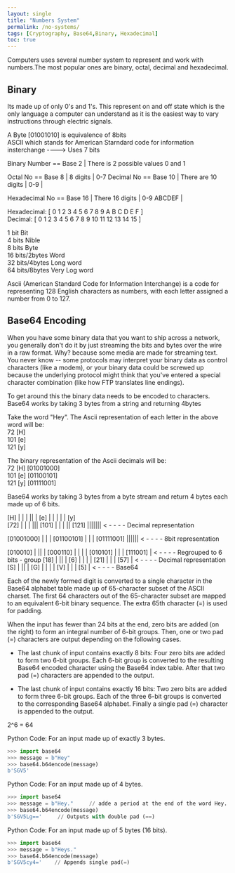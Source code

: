 ```yaml
---
layout: single
title: "Numbers System"
permalink: /no-systems/
tags: [Cryptography, Base64,Binary, Hexadecimal]
toc: true
---
```


Computers uses several number system to represent and work with numbers.The most popular ones are binary, octal, decimal and hexadecimal.

## Binary

Its made up of only 0's and 1's. This represent on and off state which is the only language a computer can understand as it is the easiest way to vary instructions through electric signals.

A Byte [01001010] is  equivalence of  8bits          
ASCII which stands for American Starndard code for information insterchange ----> Uses 7 bits


Binary Number == Base 2 | There is 2 possible values 0 and 1

Octal No == Base 8 | 8 digits | 0-7
Decimal No == Base 10 | There are 10 digits | 0-9 | 

Hexadecimal No == Base 16 | There 16 digits | 0-9 ABCDEF |

Hexadecimal:      [	0  1 2  3  4  5 6 7	8	9	A	B	C	D	E	F     ]         
Decimal:	    [	0	1	2	3	4	5	6	7	8	9	10	11	12	13	14	15 ]
 
1 bit                  Bit              
4 bits                 Nible                
8 bits                 Byte             
16 bits/2bytes         Word             
32 bits/4bytes         Long word            
64 bits/8bytes         Very Log word            

Ascii (American Standard Code for Information Interchange) is a code for representing 128 English characters as numbers, with each letter assigned a number from 0 to 127.

## Base64 Encoding

When you have some binary data that you want to ship across a network, you generally don't do it by just streaming the bits and bytes over the wire in a raw format. Why? because some media are made for streaming text. You never know -- some protocols may interpret your binary data as control characters (like a modem), or your binary data could be screwed up because the underlying protocol might think that you've entered a special character combination (like how FTP translates line endings).

To get around this the binary data needs to be encoded to characters. Base64 works by taking 3 bytes  from a string and returning 4bytes

Take the word "Hey".
The Ascii representation of each letter in the above word will be:      
 72 [H]             
 101 [e]            
 121 [y]            

The binary representation of the Ascii decimals will be:    
 72 [H]   [01001000]                
 101 [e]  [01100101]            
 121 [y]   [01111001]


Base64 works by taking 3 bytes from a byte stream and return 4 bytes each made up of 6 bits.


[H]      | | | || |        [e]      | | | | |     [y]     
[72]      | | | |||        [101]    | | | ||      [121]    ||||||| < - - - - Decimal representation

[01001000]   | | |    [01100101]   | | |   [01111001] ||||||  < - - - - 8bit representation

[010010]      | || |      [000110]    | | | |  [010101]   | | |   [111001] | < - - - - Regrouped to 6 bits - group
[18]          | || |      [6]      | | | |    [21]      | | |  [57] | < - - - - Decimal representation
[S]      | || |          [G]      | | | |    [V]      | | |  [5]  | < - - - - Base64


Each of the newly formed digit is converted to a single character in the Base64 alphabet table made up of 65-character subset of the ASCII charset.
The first 64 characters out of the 65-character subset are mapped to an equivalent 6-bit binary sequence. The extra 65th character (=) is used for padding.

When the input has fewer than 24 bits at the end, zero bits are added (on the right) to form an integral number of 6-bit groups. Then, one or two pad (=) characters are output depending on the following cases.

* The last chunk of input contains exactly 8 bits: Four zero bits are added to form two 6-bit groups. Each 6-bit group is converted to the resulting Base64 encoded character using the Base64 index table. After that two pad (=) characters are appended to the output.

* The last chunk of input contains exactly 16 bits: Two zero bits are added to form three 6-bit groups. Each of the three 6-bit groups is converted to the corresponding Base64 alphabet. Finally a single pad (=) character is appended to the output.

2^6 = 64  

Python Code:  For an input made up of exactly 3 bytes.
```python
>>> import base64
>>> message = b"Hey"
>>> base64.b64encode(message)
b'SGV5'
```
Python Code: For an input made up of 4 bytes.
```python 
>>> import base64
>>> message = b"Hey."     // adde a period at the end of the word Hey.
>>> base64.b64encode(message)
b'SGV5Lg=='     // Outputs with double pad (==)
```

Python Code: For an input made up of 5 bytes (16 bits).
```python 
>>> import base64
>>> message = b"Heys."
>>> base64.b64encode(message)
b'SGV5cy4='    // Appends single pad(=)

```